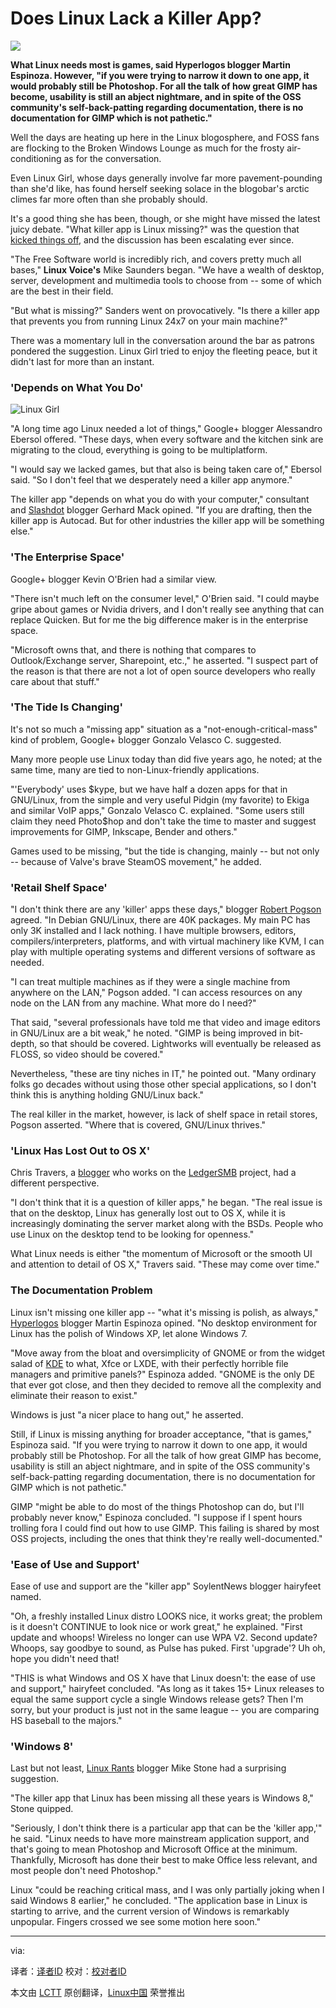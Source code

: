Does Linux Lack a Killer App?
================================================================================
![](http://www.linuxinsider.com/images/rw302843/linux-killer-app.jpg)

**What Linux needs most is games, said Hyperlogos blogger Martin Espinoza. However, "if you were trying to narrow it down to one app, it would probably still be Photoshop. For all the talk of how great GIMP has become, usability is still an abject nightmare, and in spite of the OSS community's self-back-patting regarding documentation, there is no documentation for GIMP which is not pathetic."**

Well the days are heating up here in the Linux blogosphere, and FOSS fans are flocking to the Broken Windows Lounge as much for the frosty air-conditioning as for the conversation.

Even Linux Girl, whose days generally involve far more pavement-pounding than she'd like, has found herself seeking solace in the blogobar's arctic climes far more often than she probably should.

It's a good thing she has been, though, or she might have missed the latest juicy debate. "What killer app is Linux missing?" was the question that [kicked things off][1], and the discussion has been escalating ever since.

"The Free Software world is incredibly rich, and covers pretty much all bases," **Linux Voice's** Mike Saunders began. "We have a wealth of desktop, server, development and multimedia tools to choose from -- some of which are the best in their field.

"But what is missing?" Sanders went on provocatively. "Is there a killer app that prevents you from running Linux 24x7 on your main machine?"

There was a momentary lull in the conversation around the bar as patrons pondered the suggestion. Linux Girl tried to enjoy the fleeting peace, but it didn't last for more than an instant.

### 'Depends on What You Do' ###

![Linux Girl](http://www.linuxinsider.com/images/article_images/linuxgirl_bg_pinkswirl_150x245.jpg)

"A long time ago Linux needed a lot of things," Google+ blogger Alessandro Ebersol offered. "These days, when every software and the kitchen sink are migrating to the cloud, everything is going to be multiplatform.

"I would say we lacked games, but that also is being taken care of," Ebersol said. "So I don't feel that we desperately need a killer app anymore."

The killer app "depends on what you do with your computer," consultant and [Slashdot][2] blogger Gerhard Mack opined. "If you are drafting, then the killer app is Autocad. But for other industries the killer app will be something else."

### 'The Enterprise Space' ###

Google+ blogger Kevin O'Brien had a similar view.

"There isn't much left on the consumer level," O'Brien said. "I could maybe gripe about games or Nvidia drivers, and I don't really see anything that can replace Quicken. But for me the big difference maker is in the enterprise space.

"Microsoft owns that, and there is nothing that compares to Outlook/Exchange server, Sharepoint, etc.," he asserted. "I suspect part of the reason is that there are not a lot of open source developers who really care about that stuff."

### 'The Tide Is Changing' ###

It's not so much a "missing app" situation as a "not-enough-critical-mass" kind of problem, Google+ blogger Gonzalo Velasco C. suggested.

Many more people use Linux today than did five years ago, he noted; at the same time, many are tied to non-Linux-friendly applications.

"'Everybody' uses $kype, but we have half a dozen apps for that in GNU/Linux, from the simple and very useful Pidgin (my favorite) to Ekiga and similar VoIP apps," Gonzalo Velasco C. explained. "Some users still claim they need Photo$hop and don't take the time to master and suggest improvements for GIMP, Inkscape, Bender and others."

Games used to be missing, "but the tide is changing, mainly -- but not only -- because of Valve's brave SteamOS movement," he added.

### 'Retail Shelf Space' ###

"I don't think there are any 'killer' apps these days," blogger [Robert Pogson][3] agreed. "In Debian GNU/Linux, there are 40K packages. My main PC has only 3K installed and I lack nothing. I have multiple browsers, editors, compilers/interpreters, platforms, and with virtual machinery like KVM, I can play with multiple operating systems and different versions of software as needed.

"I can treat multiple machines as if they were a single machine from anywhere on the LAN," Pogson added. "I can access resources on any node on the LAN from any machine. What more do I need?"

That said, "several professionals have told me that video and image editors in GNU/Linux are a bit weak," he noted. "GIMP is being improved in bit-depth, so that should be covered. Lightworks will eventually be released as FLOSS, so video should be covered."

Nevertheless, "these are tiny niches in IT," he pointed out. "Many ordinary folks go decades without using those other special applications, so I don't think this is anything holding GNU/Linux back."

The real killer in the market, however, is lack of shelf space in retail stores, Pogson asserted. "Where that is covered, GNU/Linux thrives."

### 'Linux Has Lost Out to OS X' ###

Chris Travers, a [blogger][4] who works on the [LedgerSMB][5] project, had a different perspective.

"I don't think that it is a question of killer apps," he began. "The real issue is that on the desktop, Linux has generally lost out to OS X, while it is increasingly dominating the server market along with the BSDs. People who use Linux on the desktop tend to be looking for openness."

What Linux needs is either "the momentum of Microsoft or the smooth UI and attention to detail of OS X," Travers said. "These may come over time."

### The Documentation Problem ###

Linux isn't missing one killer app -- "what it's missing is polish, as always," [Hyperlogos][6] blogger Martin Espinoza opined. "No desktop environment for Linux has the polish of Windows XP, let alone Windows 7.

"Move away from the bloat and oversimplicity of GNOME or from the widget salad of [KDE][7] to what, Xfce or LXDE, with their perfectly horrible file managers and primitive panels?" Espinoza added. "GNOME is the only DE that ever got close, and then they decided to remove all the complexity and eliminate their reason to exist."

Windows is just "a nicer place to hang out," he asserted.

Still, if Linux is missing anything for broader acceptance, "that is games," Espinoza said. "If you were trying to narrow it down to one app, it would probably still be Photoshop. For all the talk of how great GIMP has become, usability is still an abject nightmare, and in spite of the OSS community's self-back-patting regarding documentation, there is no documentation for GIMP which is not pathetic."

GIMP "might be able to do most of the things Photoshop can do, but I'll probably never know," Espinoza concluded. "I suppose if I spent hours trolling fora I could find out how to use GIMP. This failing is shared by most OSS projects, including the ones that think they're really well-documented."

### 'Ease of Use and Support' ###

Ease of use and support are the "killer app" SoylentNews blogger hairyfeet named.

"Oh, a freshly installed Linux distro LOOKS nice, it works great; the problem is it doesn't CONTINUE to look nice or work great," he explained. "First update and whoops! Wireless no longer can use WPA V2. Second update? Whoops, say goodbye to sound, as Pulse has puked. First 'upgrade'? Uh oh, hope you didn't need that!

"THIS is what Windows and OS X have that Linux doesn't: the ease of use and support," hairyfeet concluded. "As long as it takes 15+ Linux releases to equal the same support cycle a single Windows release gets? Then I'm sorry, but your product is just not in the same league -- you are comparing HS baseball to the majors."

### 'Windows 8' ###

Last but not least, [Linux Rants][8] blogger Mike Stone had a surprising suggestion.

"The killer app that Linux has been missing all these years is Windows 8," Stone quipped.

"Seriously, I don't think there is a particular app that can be the 'killer app,'" he said. "Linux needs to have more mainstream application support, and that's going to mean Photoshop and Microsoft Office at the minimum. Thankfully, Microsoft has done their best to make Office less relevant, and most people don't need Photoshop."

Linux "could be reaching critical mass, and I was only partially joking when I said Windows 8 earlier," he concluded. "The application base in Linux is starting to arrive, and the current version of Windows is remarkably unpopular. Fingers crossed we see some motion here soon."

--------------------------------------------------------------------------------

via: 

译者：[译者ID](https://github.com/译者ID) 校对：[校对者ID](https://github.com/校对者ID)

本文由 [LCTT](https://github.com/LCTT/TranslateProject) 原创翻译，[Linux中国](http://linux.cn/) 荣誉推出

[1]:http://www.linuxvoice.com/voice-of-the-masses-what-killer-app-is-linux-missing/
[2]:http://slashdot.org/
[3]:http://mrpogson.com/
[4]:http://ledgersmbdev.blogspot.com/
[5]:http://www.ledgersmb.org/
[6]:http://hyperlogos.org/
[7]:http://www.kde.org/
[8]:http://linuxrants.com/